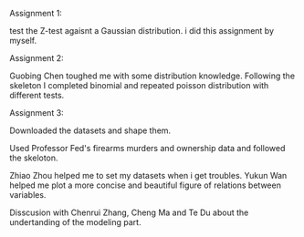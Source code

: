 Assignment 1:

test the Z-test agaisnt a Gaussian distribution.
i did this assignment by myself.

Assignment 2:

Guobing Chen toughed me with some distribution knowledge. 
Following the skeleton I completed binomial and repeated poisson distribution with different tests.

Assignment 3:

Downloaded the datasets and shape them. 

Used Professor Fed's firearms murders and ownership data and followed the skeloton.

Zhiao Zhou helped me to set my datasets when i get troubles. Yukun Wan helped me plot a more concise and beautiful figure of relations between variables.

Disscusion with Chenrui Zhang, Cheng Ma and Te Du about the undertanding of the modeling part.